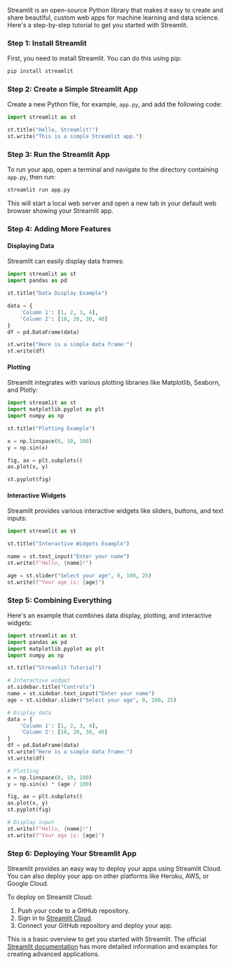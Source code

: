 Streamlit is an open-source Python library that makes it easy to create and share beautiful, custom web apps for machine learning and data science. Here's a step-by-step tutorial to get you started with Streamlit.

### Step 1: Install Streamlit

First, you need to install Streamlit. You can do this using pip:

```bash
pip install streamlit
```

### Step 2: Create a Simple Streamlit App

Create a new Python file, for example, `app.py`, and add the following code:

```python
import streamlit as st

st.title("Hello, Streamlit!")
st.write("This is a simple Streamlit app.")
```

### Step 3: Run the Streamlit App

To run your app, open a terminal and navigate to the directory containing `app.py`, then run:

```bash
streamlit run app.py
```

This will start a local web server and open a new tab in your default web browser showing your Streamlit app.

### Step 4: Adding More Features

#### Displaying Data

Streamlit can easily display data frames:

```python
import streamlit as st
import pandas as pd

st.title("Data Display Example")

data = {
    'Column 1': [1, 2, 3, 4],
    'Column 2': [10, 20, 30, 40]
}
df = pd.DataFrame(data)

st.write("Here is a simple data frame:")
st.write(df)
```

#### Plotting

Streamlit integrates with various plotting libraries like Matplotlib, Seaborn, and Plotly:

```python
import streamlit as st
import matplotlib.pyplot as plt
import numpy as np

st.title("Plotting Example")

x = np.linspace(0, 10, 100)
y = np.sin(x)

fig, ax = plt.subplots()
ax.plot(x, y)

st.pyplot(fig)
```

#### Interactive Widgets

Streamlit provides various interactive widgets like sliders, buttons, and text inputs:

```python
import streamlit as st

st.title("Interactive Widgets Example")

name = st.text_input("Enter your name")
st.write(f"Hello, {name}!")

age = st.slider("Select your age", 0, 100, 25)
st.write(f"Your age is: {age}")
```

### Step 5: Combining Everything

Here's an example that combines data display, plotting, and interactive widgets:

```python
import streamlit as st
import pandas as pd
import matplotlib.pyplot as plt
import numpy as np

st.title("Streamlit Tutorial")

# Interactive widget
st.sidebar.title("Controls")
name = st.sidebar.text_input("Enter your name")
age = st.sidebar.slider("Select your age", 0, 100, 25)

# Display data
data = {
    'Column 1': [1, 2, 3, 4],
    'Column 2': [10, 20, 30, 40]
}
df = pd.DataFrame(data)
st.write("Here is a simple data frame:")
st.write(df)

# Plotting
x = np.linspace(0, 10, 100)
y = np.sin(x) * (age / 100)

fig, ax = plt.subplots()
ax.plot(x, y)
st.pyplot(fig)

# Display input
st.write(f"Hello, {name}!")
st.write(f"Your age is: {age}")
```

### Step 6: Deploying Your Streamlit App

Streamlit provides an easy way to deploy your apps using Streamlit Cloud. You can also deploy your app on other platforms like Heroku, AWS, or Google Cloud.

To deploy on Streamlit Cloud:
1. Push your code to a GitHub repository.
2. Sign in to [Streamlit Cloud](https://streamlit.io/cloud).
3. Connect your GitHub repository and deploy your app.

This is a basic overview to get you started with Streamlit. The official [Streamlit documentation](https://docs.streamlit.io/) has more detailed information and examples for creating advanced applications.